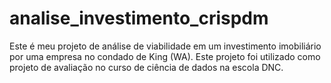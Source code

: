 # analise_investimento_crispdm
Este é meu projeto de análise de viabilidade em um investimento imobiliário por uma empresa no condado de King (WA). Este projeto foi utilizado como projeto de avaliação no curso de ciência de dados na escola DNC.
